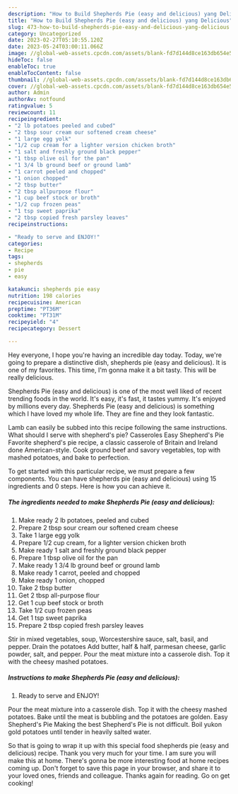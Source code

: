 ```yaml
---
description: "How to Build Shepherds Pie (easy and delicious) yang Delicious"
title: "How to Build Shepherds Pie (easy and delicious) yang Delicious"
slug: 473-how-to-build-shepherds-pie-easy-and-delicious-yang-delicious
category: Uncategorized
date: 2023-02-27T05:10:55.120Z
date: 2023-05-24T03:00:11.066Z
image: //global-web-assets.cpcdn.com/assets/blank-fd7d144d8ce163db654e5a02c40b08a2775adb7897d16e4062681dc7e1b2800f.png
hideToc: false
enableToc: true
enableTocContent: false
thumbnail: //global-web-assets.cpcdn.com/assets/blank-fd7d144d8ce163db654e5a02c40b08a2775adb7897d16e4062681dc7e1b2800f.png
cover: //global-web-assets.cpcdn.com/assets/blank-fd7d144d8ce163db654e5a02c40b08a2775adb7897d16e4062681dc7e1b2800f.png
author: Admin
authorAv: notfound
ratingvalue: 5
reviewcount: 11
recipeingredient:
- "2 lb potatoes peeled and cubed"
- "2 tbsp sour cream our softened cream cheese"
- "1 large egg yolk"
- "1/2 cup cream for a lighter version chicken broth"
- "1 salt and freshly ground black pepper"
- "1 tbsp olive oil for the pan"
- "1 3/4 lb ground beef or ground lamb"
- "1 carrot peeled and chopped"
- "1 onion chopped"
- "2 tbsp butter"
- "2 tbsp allpurpose flour"
- "1 cup beef stock or broth"
- "1/2 cup frozen peas"
- "1 tsp sweet paprika"
- "2 tbsp copied fresh parsley leaves"
recipeinstructions:

- "Ready to serve and ENJOY!"
categories:
- Recipe
tags:
- shepherds
- pie
- easy

katakunci: shepherds pie easy 
nutrition: 198 calories
recipecuisine: American
preptime: "PT36M"
cooktime: "PT31M"
recipeyield: "4"
recipecategory: Dessert

---
```



Hey everyone, I hope you're having an incredible day today. Today, we're going to prepare a distinctive dish, shepherds pie (easy and delicious). It is one of my favorites. This time, I'm gonna make it a bit tasty. This will be really delicious.

Shepherds Pie (easy and delicious) is one of the most well liked of recent trending foods in the world. It's easy, it's fast, it tastes yummy. It's enjoyed by millions every day. Shepherds Pie (easy and delicious) is something which I have loved my whole life. They are fine and they look fantastic.

Lamb can easily be subbed into this recipe following the same instructions. What should I serve with shepherd&#39;s pie? Casseroles Easy Shepherd&#39;s Pie Favorite shepherd&#39;s pie recipe, a classic casserole of Britain and Ireland done American-style. Cook ground beef and savory vegetables, top with mashed potatoes, and bake to perfection.


To get started with this particular recipe, we must prepare a few components. You can have shepherds pie (easy and delicious) using 15 ingredients and 0 steps. Here is how you can achieve it.

<!--inarticleads1-->

##### The ingredients needed to make Shepherds Pie (easy and delicious):

1. Make ready 2 lb potatoes, peeled and cubed
1. Prepare 2 tbsp sour cream our softened cream cheese
1. Take 1 large egg yolk
1. Prepare 1/2 cup cream, for a lighter version chicken broth
1. Make ready 1 salt and freshly ground black pepper
1. Prepare 1 tbsp olive oil for the pan
1. Make ready 1 3/4 lb ground beef or ground lamb
1. Make ready 1 carrot, peeled and chopped
1. Make ready 1 onion, chopped
1. Take 2 tbsp butter
1. Get 2 tbsp all-purpose flour
1. Get 1 cup beef stock or broth
1. Take 1/2 cup frozen peas
1. Get 1 tsp sweet paprika
1. Prepare 2 tbsp copied fresh parsley leaves


Stir in mixed vegetables, soup, Worcestershire sauce, salt, basil, and pepper. Drain the potatoes Add butter, half &amp; half, parmesan cheese, garlic powder, salt, and pepper. Pour the meat mixture into a casserole dish. Top it with the cheesy mashed potatoes. 

<!--inarticleads2-->

##### Instructions to make Shepherds Pie (easy and delicious):


1. Ready to serve and ENJOY!

Pour the meat mixture into a casserole dish. Top it with the cheesy mashed potatoes. Bake until the meat is bubbling and the potatoes are golden. Easy Shepherd&#39;s Pie Making the best Shepherd&#39;s Pie is not difficult. Boil yukon gold potatoes until tender in heavily salted water. 

So that is going to wrap it up with this special food shepherds pie (easy and delicious) recipe. Thank you very much for your time. I am sure you will make this at home. There's gonna be more interesting food at home recipes coming up. Don't forget to save this page in your browser, and share it to your loved ones, friends and colleague. Thanks again for reading. Go on get cooking!
